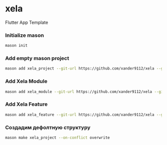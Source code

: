 # xela

Flutter App Template

### Initialize mason

```bash
mason init
```

### Add empty mason project

```bash
mason add xela_project --git-url https://github.com/xander9112/xela --git-path xela_project
```

### Add Xela Module

```bash
mason add xela_module --git-url https://github.com/xander9112/xela --git-path xela_module
```

### Add Xela Feature

```bash
mason add xela_feature --git-url https://github.com/xander9112/xela --git-path xela_feature
```

### Создадим дефолтную структуру

```bash
mason make xela_project --on-conflict overwrite
```
